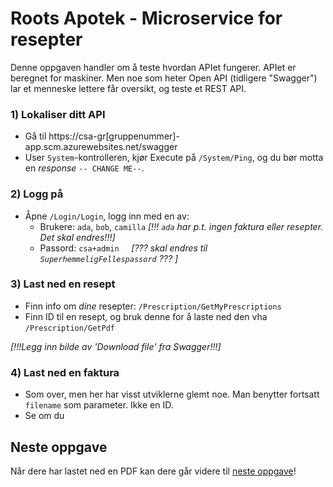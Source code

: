 # Roots Apotek - Microservice for resepter

Denne oppgaven handler om å teste hvordan APIet fungerer. APIet er beregnet for maskiner. Men noe som heter Open API (tidligere "Swagger") lar et menneske lettere får oversikt, og teste et REST API.

### 1) Lokaliser ditt API

- Gå til https://csa-gr[gruppenummer]-app.scm.azurewebsites.net/swagger
- User `System`-kontrolleren, kjør Execute på `/System/Ping`, og du bør motta en *response* `-- CHANGE ME--`.

### 2) Logg på
- Åpne `/Login/Login`, logg inn med en av:
  - Brukere: `ada`, `bob`, `camilla`   *[!!! `ada` har p.t. ingen faktura eller resepter. Det skal endres!!!]*
  - Passord: `csa+admin`  &nbsp; &nbsp; *[??? skal endres til `SuperhemmeligFellespassord` ??? ]*

### 3) Last ned en resept
- Finn info om *dine* resepter: `/Prescription/GetMyPrescriptions`
- Finn ID til en resept, og bruk denne for å laste ned den vha `/Prescription/GetPdf`

*[!!!Legg inn bilde av 'Download file' fra Swagger!!!]*

### 4) Last ned en faktura
- Som over, men her har visst utviklerne glemt noe. Man benytter fortsatt `filename` som parameter. Ikke en ID. 
- Se om du 

## Neste oppgave
Når dere har lastet ned en PDF kan dere går videre til [neste oppgave](./2_les-logger-i-Splunk.md)!

